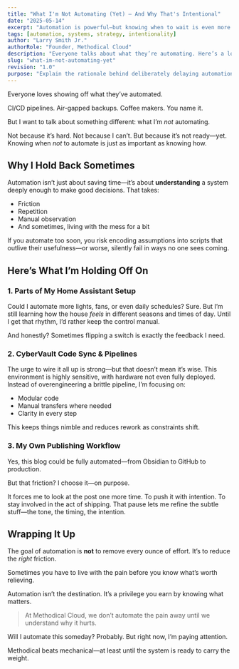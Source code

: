 ```yaml
---
title: "What I'm Not Automating (Yet) — And Why That's Intentional"
date: "2025-05-14"
excerpt: "Automation is powerful—but knowing when to wait is even more important. Here's why I’m intentionally holding back."
tags: [automation, systems, strategy, intentionality]
author: "Larry Smith Jr."
authorRole: "Founder, Methodical Cloud"
description: "Everyone talks about what they’re automating. Here’s a look at what I’m deliberately not automating—and why that matters more than you think."
slug: "what-im-not-automating-yet"
revision: "1.0"
purpose: "Explain the rationale behind deliberately delaying automation in specific contexts"
---
```



Everyone loves showing off what they’ve automated.

CI/CD pipelines. Air-gapped backups. Coffee makers. You name it.

But I want to talk about something different: what I’m _not_ automating.

Not because it’s hard. Not because I can’t. But because it’s not ready—yet.
Knowing when _not_ to automate is just as important as knowing how.

## Why I Hold Back Sometimes

Automation isn’t just about saving time—it’s about **understanding** a system deeply enough to make good decisions. That takes:

- Friction
- Repetition
- Manual observation
- And sometimes, living with the mess for a bit

If you automate too soon, you risk encoding assumptions into scripts that outlive their usefulness—or worse, silently fail in ways no one sees coming.

## Here’s What I’m Holding Off On

### 1. Parts of My Home Assistant Setup

Could I automate more lights, fans, or even daily schedules? Sure. But I’m still learning how the house _feels_ in different seasons and times of day. Until I get that rhythm, I’d rather keep the control manual.

And honestly? Sometimes flipping a switch is exactly the feedback I need.

### 2. CyberVault Code Sync & Pipelines

The urge to wire it all up is strong—but that doesn’t mean it’s wise. This environment is highly sensitive, with hardware not even fully deployed. Instead of overengineering a brittle pipeline, I’m focusing on:

- Modular code
- Manual transfers where needed
- Clarity in every step

This keeps things nimble and reduces rework as constraints shift.

### 3. My Own Publishing Workflow

Yes, this blog could be fully automated—from Obsidian to GitHub to production.

But that friction? I choose it—on purpose.

It forces me to look at the post one more time. To push it with intention. To stay involved in the act of shipping.
That pause lets me refine the subtle stuff—the tone, the timing, the intention.

## Wrapping It Up

The goal of automation is **not** to remove every ounce of effort. It’s to reduce the _right_ friction.

Sometimes you have to live with the pain before you know what’s worth relieving.

Automation isn’t the destination. It’s a privilege you earn by knowing what matters.

> At Methodical Cloud, we don’t automate the pain away until we understand why it hurts.

Will I automate this someday? Probably.
But right now, I’m paying attention.

Methodical beats mechanical—at least until the system is ready to carry the weight.
